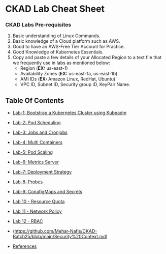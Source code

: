 
# CKAD Lab Cheat Sheet

### CKAD Labs Pre-requisites
1. Basic understanding of Linux Commands.
2. Basic knowledge of a Cloud platform such as AWS.
3. Good to have an AWS-Free Tier Account for Practice.
4. Good Knowledge of Kubernetes Essentials.
5. Copy and paste a few details of your Allocated Region to a text file that we frequently use in labs as mentioned below:
     - Region (**EX:** us-east-1)
     - Availability Zones (**EX:** us-east-1a, us-east-1b)
     - AMI IDs (**EX:** Amazon Linux, RedHat, Ubuntu)
     - VPC ID, Subnet ID, Security group ID, KeyPair Name.

## Table Of Contents
* [Lab-1: Bootstrap a Kubernetes Cluster using Kubeadm](https://github.com/Mehar-Nafis/CKAD-Batch25/blob/main/Bootstrap%20a%20Kubernetes%20Cluster%20using%20Kubeadm.md)
* [Lab-2: Pod Scheduling](https://github.com/Mehar-Nafis/CKAD-Batch25/blob/main/Pod%20Scheduling.md)
* [Lab-3: Jobs and Cronjobs](https://github.com/Mehar-Nafis/CKAD-Batch25/blob/main/Jobs%20and%20Cronjobs.md)
* [Lab-4: Multi Containers](https://github.com/Mehar-Nafis/CKAD-Batch25/blob/main/Multi-containers.md)
* [Lab-5: Pod Scaling](https://github.com/Mehar-Nafis/CKAD-Batch25/blob/main/Pod%20Scaling.md)
* [Lab-6: Metrics Server](https://github.com/Mehar-Nafis/CKAD-Batch25/blob/main/Metric%20Server.md)
* [Lab-7: Deployment Strategy](https://github.com/Mehar-Nafis/CKAD-Batch25/blob/main/Deployment%20Strategy.md)
* [Lab-8: Probes](https://github.com/Mehar-Nafis/CKAD-Batch25/blob/main/Probes.md)
* [Lab-9: ConafigMaps and Secrets](https://github.com/Mehar-Nafis/CKAD-Batch25/blob/main/ConfigMaps%20and%20Secrets.md)
* [Lab 10 - Resource Quota](https://github.com/Mehar-Nafis/CKAD-Batch25/blob/main/Resource%20Quotas.md)
* [Lab 11 - Network Policy](https://github.com/Mehar-Nafis/CKAD-Batch25/blob/main/Network%20Policy.md)
* [Lab 12 - RBAC](https://github.com/Mehar-Nafis/CKAD-Batch25/blob/main/README.md)
* (https://github.com/Mehar-Nafis/CKAD-Batch25/blob/main/Security%20Context.md)

* [References](https://github.com/Mehar-Nafis/CKAD-Batch25/blob/main/References.md)

